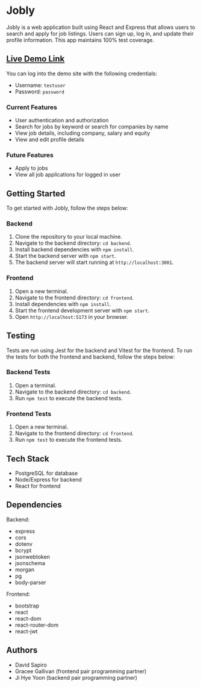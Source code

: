 # Jobly #

Jobly is a web application built using React and Express that allows users to search and apply for job listings. Users can sign up, log in, and update their profile information. This app maintains 100% test coverage.

## [Live Demo Link](https://natural-plant.surge.sh/)

You can log into the demo site with the following credentials:
- Username: `testuser`
- Password: `password`

### Current Features
- User authentication and authorization
- Search for jobs by keyword or search for companies by name
- View job details, including company, salary and equity
- View and edit profile details

### Future Features
- Apply to jobs
- View all job applications for logged in user

## Getting Started

To get started with Jobly, follow the steps below:

### Backend

1. Clone the repository to your local machine.
2. Navigate to the backend directory: `cd backend`.
3. Install backend dependencies with `npm install`.
4. Start the backend server with `npm start`.
5. The backend server will start running at `http://localhost:3001`.

### Frontend

1. Open a new terminal.
2. Navigate to the frontend directory: `cd frontend`.
3. Install dependencies with `npm install`.
4. Start the frontend development server with `npm start`.
5. Open `http://localhost:5173` in your browser.

## Testing
Tests are run using Jest for the backend and Vitest for the frontend. To run the tests for both the frontend and backend, follow the steps below:

### Backend Tests
1. Open a terminal.
2. Navigate to the backend directory: `cd backend`.
3. Run `npm test` to execute the backend tests.

### Frontend Tests
1. Open a new terminal.
2. Navigate to the frontend directory: `cd frontend`.
3. Run `npm test` to execute the frontend tests.


## Tech Stack

- PostgreSQL for database
- Node/Express for backend
- React for frontend

## Dependencies

Backend:
- express
- cors
- dotenv
- bcrypt
- jsonwebtoken
- jsonschema
- morgan
- pg
- body-parser

Frontend:
- bootstrap
- react
- react-dom
- react-router-dom
- react-jwt

## Authors

- David Sapiro
- Gracee Gallivan (frontend pair programming partner)
- Ji Hye Yoon  (backend pair programming partner)
